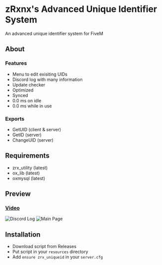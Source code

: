 # zRxnx's Advanced Unique Identifier System

An advanced unique identifier system for FiveM

## About

### Features

- Menu to edit exisiting UIDs
- Discord log with many information
- Update checker
- Optimized
- Synced
- 0.0 ms on idle
- 0.0 ms while in use

### Exports

- GetUID (client & server)
- GetID (server)
- ChangeUID (server)

## Requirements

- zrx_utility (latest)
- ox_lib (latest)
- oxmysql (latest)

## Preview

### [Video](https://youtu.be/6CzgZKzR0zY?si=dYRg81a6lwhEq6d0)

![Discord Log](https://i.imgur.com/TDfftS2.png)
![Main Page](https://i.imgur.com/4heQ0rN.png)

## Installation

- Download script from Releases
- Put script in your `resources` directory
- Add `ensure zrx_uniqueid` in your `server.cfg`
